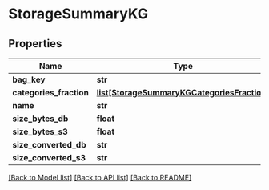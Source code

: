 # StorageSummaryKG

## Properties
Name | Type | Description | Notes
------------ | ------------- | ------------- | -------------
**bag_key** | **str** |  | 
**categories_fraction** | [**list[StorageSummaryKGCategoriesFraction]**](StorageSummaryKGCategoriesFraction.md) |  | 
**name** | **str** |  | 
**size_bytes_db** | **float** |  | 
**size_bytes_s3** | **float** |  | 
**size_converted_db** | **str** |  | 
**size_converted_s3** | **str** |  | 

[[Back to Model list]](../README.md#documentation-for-models) [[Back to API list]](../README.md#documentation-for-api-endpoints) [[Back to README]](../README.md)


